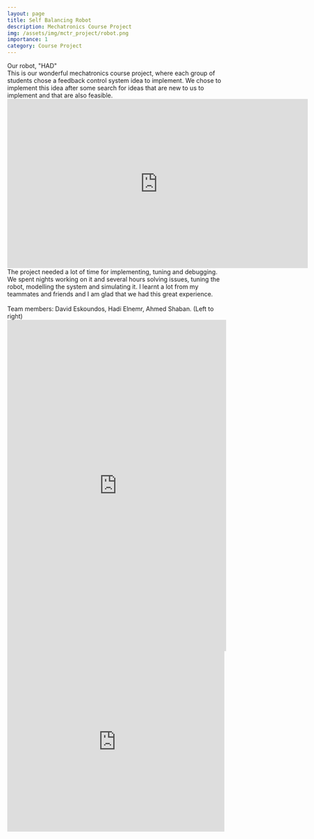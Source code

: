 ```yaml
---
layout: page
title: Self Balancing Robot
description: Mechatronics Course Project
img: /assets/img/mctr_project/robot.png
importance: 1
category: Course Project
---
```

<img class="img-fluid rounded z-depth-1" src="{{ '/assets/img/mctr_project/robot.png' | relative_url }}" alt="" title="example image"/>
<div class="caption">
   Our robot, "HAD" 
</div>
This is our wonderful mechatronics course project, where each group of students chose a feedback control system idea to implement. 
We chose to implement this idea after some search for ideas that are new to us to implement and that are also feasible.
<!-- <iframe width="707" height="389" src="https://www.youtube.com/embed/Shck7miN7tY" title="YouTube video player" frameborder="0" allow="accelerometer; autoplay; clipboard-write; encrypted-media; gyroscope; picture-in-picture" allowfullscreen></iframe>
-->
<iframe width="692" height="389" src="https://www.youtube.com/embed/eA7WMmh2ves" title="YouTube video player" frameborder="0" allow="accelerometer; autoplay; clipboard-write; encrypted-media; gyroscope; picture-in-picture" allowfullscreen></iframe>
The project needed a lot of time for implementing, tuning and debugging. 
We spent nights working on it and several hours solving issues, 
tuning the robot, modelling the system and simulating it.
I learnt a lot from my teammates and friends and I am glad that we had this great experience.
<br>
<br>
Team members: David Eskoundos, Hadi Elnemr, Ahmed Shaban. (Left to right)

<img class="img-fluid rounded z-depth-1" src="{{ '/assets/img/mctr_project/team.jpeg' | relative_url }}" alt="" title="example image"/>

<iframe src="https://www.linkedin.com/embed/feed/update/urn:li:ugcPost:6815256221537316864" height="762" width="504" frameborder="0" allowfullscreen="true" title="Embedded post" scrolling="no" ></iframe>

<iframe src="https://www.facebook.com/plugins/post.php?href=https%3A%2F%2Fwww.facebook.com%2Fahmed.elshemy.73550%2Fposts%2F2921194368094841&show_text=true&width=500" width="500" height="415" style="border:none;overflow:hidden" scrolling="no" frameborder="0" allowfullscreen="true" allow="autoplay; clipboard-write; encrypted-media; picture-in-picture; web-share"></iframe>

